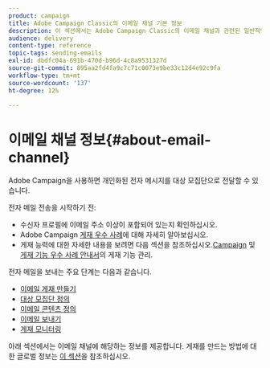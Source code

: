 ```yaml
---
product: campaign
title: Adobe Campaign Classic의 이메일 채널 기본 정보
description: 이 섹션에서는 Adobe Campaign Classic의 이메일 채널과 관련된 일반적인 정보를 제공합니다.
audience: delivery
content-type: reference
topic-tags: sending-emails
exl-id: dbdfc04a-691b-470d-b96d-4c8a9531327d
source-git-commit: 895aa2fd4fa9c7c71c0073e9be33c12d4e92c9fa
workflow-type: tm+mt
source-wordcount: '137'
ht-degree: 12%

---
```


# 이메일 채널 정보{#about-email-channel}

Adobe Campaign을 사용하면 개인화된 전자 메시지를 대상 모집단으로 전달할 수 있습니다.

전자 메일 전송을 시작하기 전:

* 수신자 프로필에 이메일 주소 이상이 포함되어 있는지 확인하십시오.
* Adobe Campaign [게재 우수 사례](delivery-best-practices.md)에 대해 자세히 알아보십시오.
* 게재 능력에 대한 자세한 내용을 보려면 다음 섹션을 참조하십시오.[Campaign](about-deliverability.md) 및 [게재 기능 우수 사례 안내서](https://experienceleague.adobe.com/docs/deliverability-learn/deliverability-best-practice-guide/introduction.html?lang=ko)의 게재 기능 관리.

전자 메일을 보내는 주요 단계는 다음과 같습니다.

* [이메일 게재 만들기](../../delivery/using/creating-an-email-delivery.md)
* [대상 모집단 정의](../../delivery/using/steps-defining-the-target-population.md)
* [이메일 콘텐츠 정의](../../delivery/using/defining-the-email-content.md)
* [이메일 보내기](../../delivery/using/sending-messages.md)
* [게재 모니터링](../../delivery/using/about-delivery-monitoring.md)

아래 섹션에서는 이메일 채널에 해당하는 정보를 제공합니다. 게재를 만드는 방법에 대한 글로벌 정보는 [이 섹션](steps-about-delivery-creation-steps.md)을 참조하십시오.
